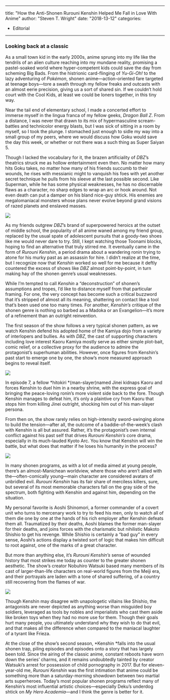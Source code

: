
---
title: "How the Anti-Shonen Rurouni Kenshin Helped Me Fall in Love With Anime"
author: "Steven T. Wright"
date: "2018-13-12"
categories:
- Editorial
---

### Looking back at a classic

As a small town kid in the early 2000s, anime sprung into my life like the tendrils of an alien culture reaching into my mundane reality, promising a pastel-soaked world where hyper-competent kids could save the day from scheming Big Bads. From the histrionic card-flinging of *Yu-Gi-Oh!* to the lazy adventuring of *Pokémon*, shonen anime—action-oriented fare targeted at teenage boys—tore a swath through my fellow freaks and outcasts with an almost eerie precision, giving us a sort of shared sin. If we couldn’t hold court with the Cool Kids, at least we could be loners together, in this tiny way.

Near the tail end of elementary school, I made a concerted effort to immerse myself in the lingua franca of my fellow geeks, *Dragon Ball Z*. From a distance, I was never that drawn to its mix of hypermasculine scream-battles and technicolor energy blasts, but I was sick of sitting in a room by myself, so I took the plunge. I stomached just enough to sidle my way into a small group of my peers, where we would discuss how Goku would save the day this week, or whether or not there was a such thing as Super Saiyan 5. 

Though I lacked the vocabulary for it, the brazen artificiality of *DBZ*’s theatrics struck me as hollow entertainment even then. No matter how many hits Goku takes, no matter how many of his friends succumb to their wounds, he rises with messianic might to vanquish his foes with yet another secret technique he pulls from his sleeve at the last possible second. Like Superman, while he has some physical weaknesses, he has no discernable flaws as a character, no sharp edges to wrap an arc or hook around. Not even death can put a damper on his bland nice-guy shtick. His enemies are megalomaniacal monsters whose plans never evolve beyond grand visions of razed planets and enslaved masses.

![](/wp-content/uploads/2018/12/Screen-Shot-2018-12-12-at-6.05.50-PM-1.png?fit=1024%2C703&amp;ssl=1)

As my friends outgrew *DBZ*’s brand of superpowered heroics at the outset of middle school, the popularity of all anime waned among my friend group, replaced by the usual spate of adolescent pursuits that a goody-two shoes like me would never dare to try. Still, I kept watching those Toonami blocks, hoping to find an alternative that truly stirred me. It eventually came in the form of *Rurouni Kenshin*, a period drama about a wandering ronin trying to atone for his murky past as an assassin for hire. I didn’t realize at the time, but I recognize now that *Kenshin* worked so well for me because it deftly countered the excess of shows like *DBZ* almost point-by-point, in turn making hay of the shonen genre’s usual weaknesses.

While I’m tempted to call *Kenshin* a “deconstruction” of shonen’s assumptions and tropes, I’d like to distance myself from that particular framing. For one, the very concept has become such a critical buzzword that it’s stripped of almost all its meaning, shattering on contact like a tool that’s been used one too many times. For another, *Kenshin’s* critique of the shonen genre is nothing so barbed as a Madoka or an Evangelion—it’s more of a refinement than an outright reinvention. 

The first season of the show follows a very typical shonen pattern, as we watch Kenshin defend his adopted home of the Kamiya dojo from a variety of interlopers and bullies. As with *DBZ*, the cast of supporting characters including love interest Kaoru Kamiya mostly serve as either simple plot-bait, comic relief, or a collective proxy for the audience to admire the protagonist’s superhuman abilities. However, once figures from Kenshin’s past start to emerge one by one, the show’s more measured approach begins to reveal itself. 

![](/wp-content/uploads/2018/12/Screen-Shot-2018-12-12-at-6.05.19-PM.png?resize=1024%2C784&#038;ssl=1)

In episode 7, a fellow *hitokiri *(man-slayer)named Jinei kidnaps Kaoru and forces Kenshin to duel him in a nearby shrine, with the express goal of bringing the peace-loving ronin’s more violent side back to the fore. Though Kenshin manages to defeat him, it’s only a plaintive cry from Kaoru that stops him from killing Jinei outright, shocking him out of his man-slayer persona.

From then on, the show rarely relies on high-intensity sword-swinging alone to build the tension—after all, the outcome of a baddie-of-the-week’s clash with Kenshin is all but assured. Rather, it’s the protagonist’s own internal conflict against his past self that drives *Rurouni Kenshin’s* core drama, especially in its much-lauded Kyoto Arc. You know that Kenshin will win the battle, but what does that matter if he loses his humanity in the process?

![](/wp-content/uploads/2018/12/Screen-Shot-2018-12-12-at-6.06.00-PM.png?resize=1024%2C750&#038;ssl=1)

In many shonen programs, as with a lot of media aimed at young people, there’s an almost-Manichean worldview, where those who aren’t allied with the—often-comically young—main character are considered avatars of unbridled evil. *Rurouni Kenshin* has its fair share of merciless killers, sure, but several of its most memorable characters fall on the gray side of the spectrum, both fighting with Kenshin and against him, depending on the situation. 

My personal favorite is Aoshi Shinomori, a former commander of a covert unit who turns to mercenary work to try to feed his men, only to watch all of them die one by one at the hands of his rich employer after Kenshin defeats them all. Traumatized by their deaths, Aoshi blames the former man-slayer for their deaths, and joins forces with the charismatic but nihilistic Makoto Shishio to get his revenge. While Shishio is certainly a “bad guy” in every sense, Aoshi’s actions display a twisted sort of logic that makes him difficult to root against, one of the marks of a great character.

But more than anything else, it’s *Rurouni Kenshin’s* sense of wounded history that most strikes me today as counter to the greater shonen aesthetic. The show’s creator Nobuhiro Watsuki based many members of its cast of larger-than-life characters on real-world figures from the Meiji era, and their portrayals are laden with a tone of shared suffering, of a country still recovering from the flames of war. 

![](/wp-content/uploads/2018/12/Screen-Shot-2018-12-12-at-6.05.02-PM.png?w=1170&#038;ssl=1)

Though Kenshin may disagree with unapologetic villains like Shishio, the antagonists are never depicted as anything worse than misguided boy soldiers, leveraged as tools by nobles and imperialists who cast them aside like broken toys when they had no more use for them. Though their goals hurt many people, you ultimately understand why they wish to do that evil, and that makes all the difference when compared to the maniacal laughter of a tyrant like Frieza.

At the close of the show’s second season, *Kenshin *falls into the usual shonen trap, piling episodes and episodes onto a story that has largely been told. Since the airing of the classic anime, constant reboots have worn down the series’ charms, and it remains undoubtedly tainted by creator Watsuki’s arrest for possession of child pornography in 2017. But for eleven-year-old me, *Rurouni Kenshin* was the first intimation that anime could be something more than a saturday-morning showdown between two martial arts superheroes. Today’s most popular shonen programs reflect many of Kenshin’s most influential artistic choices—especially Deku’s underdog shtick on *My Hero Academia*—and I think the genre is better for it.
